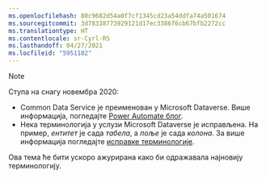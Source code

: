 ```yaml
---
ms.openlocfilehash: 80c9682d54a0f7cf1345cd23a54ddfa74a501674
ms.sourcegitcommit: 3d78338773929121d17ec3386f6cb67bfb2272cc
ms.translationtype: HT
ms.contentlocale: sr-Cyrl-RS
ms.lasthandoff: 04/27/2021
ms.locfileid: "5951182"
---
```

> [!NOTE]
> Ступа на снагу новембра 2020:
>
> - Common Data Service је преименован у Microsoft Dataverse. Више информација, погледајте [Power Automate блог](https://aka.ms/PAuAppBlog).
> - Нека терминологија у услузи Microsoft Dataverse је исправљена. На пример, *ентитет* је сада *табела*, а *поље* је сада *колона*. За више информација погледајте [исправке терминологије](/powerapps/maker/data-platform/data-platform-intro).
>
> Ова тема ће бити ускоро ажурирана како би одражавала најновију терминологију.